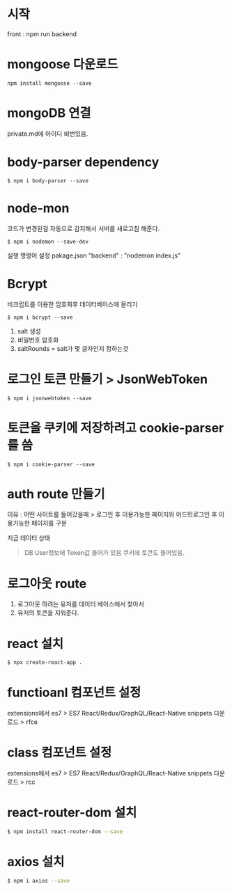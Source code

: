 # 시작

front : npm run backend

# mongoose 다운로드

```
npm install mongoose --save

```

# mongoDB 연결

private.md에 아이디 비번있음.

# body-parser dependency

```
$ npm i body-parser --save
```

# node-mon

코드가 변경된걸 자동으로 감지해서 서버를 새로고침 해준다.

```
$ npm i nodemon --save-dev
```

실행 명령어 설정
pakage.json "backend" : "nodemon index.js"

# Bcrypt

비크립트를 이용한 암호화후 데이터베이스에 올리기

```
$ npm i bcrypt --save
```

1. salt 생성
2. 비밀번호 암호화
3. saltRounds = salt가 몇 글자인지 정하는것

# 로그인 토큰 만들기 > JsonWebToken

```
$ npm i jsonwebtoken --save
```

# 토큰을 쿠키에 저장하려고 cookie-parser를 씀

```
$ npm i cookie-parser --save
```

# auth route 만들기

이유 : 어떤 사이트를 들어갔을때 > 로그인 후 이용가능한 페이지와 어드민로그인 후 이용가능한 페이지를 구분

지금 데이터 상태

> DB User정보에 Token값 들어가 있음
> 쿠키에 토큰도 들어있음.

# 로그아웃 route

1. 로그아웃 하려는 유저를 데이터 베이스에서 찾아서
2. 유저의 토큰을 지워준다.

# react 설치

```sh
$ npx create-react-app .
```

# functioanl 컴포넌트 설정

extensions에서 es7 > ES7 React/Redux/GraphQL/React-Native snippets 다운로드 > rfce

# class 컴포넌트 설정

extensions에서 es7 > ES7 React/Redux/GraphQL/React-Native snippets 다운로드 > rcc

# react-router-dom 설치

```sh
$ npm install react-router-dom --save
```

# axios 설치

```sh
$ npm i axios --save
```
